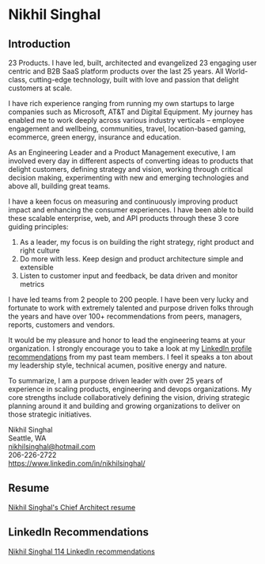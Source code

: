 # Nikhil Singhal 

## Introduction
23 Products. I have led, built, architected and evangelized 23 engaging user centric and B2B SaaS platform products over the last 25 years. All World-class, cutting-edge technology, built with love and passion that delight customers at scale. 

I have rich experience ranging from running my own startups to large companies such as Microsoft, AT&T and Digital Equipment. My journey has enabled me to work deeply across various industry verticals – employee engagement and wellbeing, communities, travel, location-based gaming, ecommerce, green energy, insurance and education. 

As an Engineering Leader and a Product Management executive, I am involved every day in different aspects of converting ideas to products that delight customers, defining strategy and vision, working through critical decision making, experimenting with new and emerging technologies and above all, building great teams. 

I have a keen focus on measuring and continuously improving product impact and enhancing the consumer experiences. I have been able to build these scalable enterprise, web, and API products through these 3 core guiding principles:
1.	As a leader, my focus is on building the right strategy, right product and right culture
2.	Do more with less. Keep design and product architecture simple and extensible 
3.	Listen to customer input and feedback, be data driven and monitor metrics

I have led teams from 2 people to 200 people. I have been very lucky and fortunate to work with extremely talented and purpose driven folks through the years and have over 100+ recommendations from peers, managers, reports, customers and vendors.

It would be my pleasure and honor to lead the engineering teams at your organization. I strongly encourage you to take a look at my [LinkedIn profile recommendations](https://github.com/nikhilsi/resume/blob/main/Nikhil-Singhal-LinkedIn-109-Recommendations.pdf) from my past team members. I feel it speaks a ton about my leadership style, technical acumen, positive energy and nature. 

To summarize, I am a purpose driven leader with over 25 years of experience in scaling products, engineering and devops organizations. My core strengths include collaboratively defining the vision, driving strategic planning around it and building and growing organizations to deliver on those strategic initiatives. 

Nikhil Singhal  
Seattle, WA  
nikhilsinghal@hotmail.com  
206-226-2722  
https://www.linkedin.com/in/nikhilsinghal/  

## Resume
[Nikhil Singhal's Chief Architect resume](https://github.com/nikhilsi/resume/blob/main/Nikhil-Singhal-Architect-Resume.pdf)

## LinkedIn Recommendations
[Nikhil Singhal 114 LinkedIn recommendations](https://github.com/nikhilsi/resume/blob/main/Nikhil-Singhal-LinkedIn-114-Recommendations.pdf)

